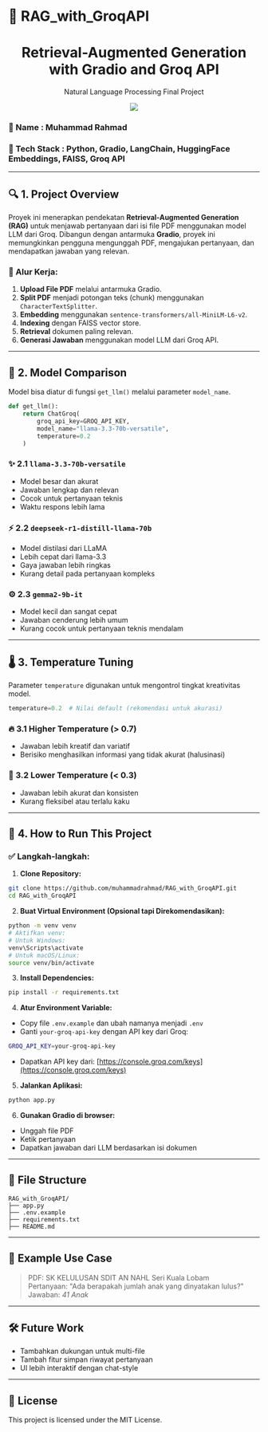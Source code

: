 
# 📄 RAG_with_GroqAPI

<h1 align="center">Retrieval-Augmented Generation with Gradio and Groq API</h1>
<p align="center">Natural Language Processing Final Project</p>

<div align="center">
  <img src="https://img.shields.io/badge/python-3670A0?style=for-the-badge&logo=python&logoColor=ffdd54">
</div>

### 👤 Name : Muhammad Rahmad  
### 🧠 Tech Stack : Python, Gradio, LangChain, HuggingFace Embeddings, FAISS, Groq API

---

## 🔍 1. Project Overview

Proyek ini menerapkan pendekatan **Retrieval-Augmented Generation (RAG)** untuk menjawab pertanyaan dari isi file PDF menggunakan model LLM dari Groq. Dibangun dengan antarmuka **Gradio**, proyek ini memungkinkan pengguna mengunggah PDF, mengajukan pertanyaan, dan mendapatkan jawaban yang relevan.

### 📌 Alur Kerja:
1. **Upload File PDF** melalui antarmuka Gradio.
2. **Split PDF** menjadi potongan teks (chunk) menggunakan `CharacterTextSplitter`.
3. **Embedding** menggunakan `sentence-transformers/all-MiniLM-L6-v2`.
4. **Indexing** dengan FAISS vector store.
5. **Retrieval** dokumen paling relevan.
6. **Generasi Jawaban** menggunakan model LLM dari Groq API.

---

## 🧪 2. Model Comparison

Model bisa diatur di fungsi `get_llm()` melalui parameter `model_name`.

```python
def get_llm():
    return ChatGroq(
        groq_api_key=GROQ_API_KEY,
        model_name="llama-3.3-70b-versatile",
        temperature=0.2
    )
```

### ✨ 2.1 `llama-3.3-70b-versatile`
- Model besar dan akurat
- Jawaban lengkap dan relevan
- Cocok untuk pertanyaan teknis
- Waktu respons lebih lama

### ⚡ 2.2 `deepseek-r1-distill-llama-70b`
- Model distilasi dari LLaMA
- Lebih cepat dari llama-3.3
- Gaya jawaban lebih ringkas
- Kurang detail pada pertanyaan kompleks

### ⚙️ 2.3 `gemma2-9b-it`
- Model kecil dan sangat cepat
- Jawaban cenderung lebih umum
- Kurang cocok untuk pertanyaan teknis mendalam

---

## 🌡️ 3. Temperature Tuning

Parameter `temperature` digunakan untuk mengontrol tingkat kreativitas model.

```python
temperature=0.2  # Nilai default (rekomendasi untuk akurasi)
```

### 🔥 3.1 Higher Temperature (> 0.7)
- Jawaban lebih kreatif dan variatif
- Berisiko menghasilkan informasi yang tidak akurat (halusinasi)

### 🧊 3.2 Lower Temperature (< 0.3)
- Jawaban lebih akurat dan konsisten
- Kurang fleksibel atau terlalu kaku

---

## 🚀 4. How to Run This Project

### ✅ Langkah-langkah:

1. **Clone Repository:**
```bash
git clone https://github.com/muhammadrahmad/RAG_with_GroqAPI.git
cd RAG_with_GroqAPI
```

2. **Buat Virtual Environment (Opsional tapi Direkomendasikan):**
```bash
python -m venv venv
# Aktifkan venv:
# Untuk Windows:
venv\Scripts\activate
# Untuk macOS/Linux:
source venv/bin/activate
```

3. **Install Dependencies:**
```bash
pip install -r requirements.txt
```

4. **Atur Environment Variable:**
- Copy file `.env.example` dan ubah namanya menjadi `.env`
- Ganti `your-groq-api-key` dengan API key dari Groq:
```bash
GROQ_API_KEY=your-groq-api-key
```
- Dapatkan API key dari: [https://console.groq.com/keys](https://console.groq.com/keys)

5. **Jalankan Aplikasi:**
```bash
python app.py
```

6. **Gunakan Gradio di browser:**
- Unggah file PDF
- Ketik pertanyaan
- Dapatkan jawaban dari LLM berdasarkan isi dokumen

---

## 📁 File Structure

```
RAG_with_GroqAPI/
├── app.py
├── .env.example
├── requirements.txt
├── README.md
```

---

## 📌 Example Use Case

> PDF: SK KELULUSAN SDIT AN NAHL Seri Kuala Lobam  
> Pertanyaan: "Ada berapakah jumlah anak yang dinyatakan lulus?"  
> Jawaban: *41 Anak*

---

## 🛠️ Future Work

- Tambahkan dukungan untuk multi-file
- Tambah fitur simpan riwayat pertanyaan
- UI lebih interaktif dengan chat-style

---

## 📃 License

This project is licensed under the MIT License.
